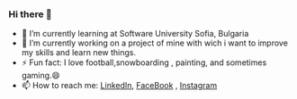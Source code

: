 ### Hi there 👋
- 🌱 I’m currently learning at Software University Sofia, Bulgaria
- 🔭 I’m currently working on a project of mine with wich i want to improve my skills and learn new things. 
- ⚡ Fun fact: I love football,snowboarding , painting, and sometimes gaming.😄
- 📫 How to reach me: [LinkedIn](https://www.linkedin.com/in/martin-kochanov-57b8a9299/), [FaceBook](https://www.facebook.com/martin.kochanov) , [Instagram](https://www.instagram.com/martin_kochanov/)

<!--
**MartinKochanov/MartinKochanov** is a ✨ _special_ ✨ repository because its `README.md` (this file) appears on your GitHub profile.

Here are some ideas to get you started:

- 🔭 I’m currently working on ...
- 🌱 I’m currently learning ...
- 👯 I’m looking to collaborate on ...
- 🤔 I’m looking for help with ...
- 💬 Ask me about ...
- 📫 How to reach me: ...
- 😄 Pronouns: ...
- ⚡ Fun fact: ...
-->
